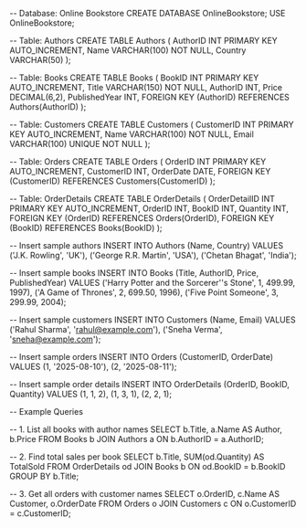 -- Database: Online Bookstore
CREATE DATABASE OnlineBookstore;
USE OnlineBookstore;

-- Table: Authors
CREATE TABLE Authors (
    AuthorID INT PRIMARY KEY AUTO_INCREMENT,
    Name VARCHAR(100) NOT NULL,
    Country VARCHAR(50)
);

-- Table: Books
CREATE TABLE Books (
    BookID INT PRIMARY KEY AUTO_INCREMENT,
    Title VARCHAR(150) NOT NULL,
    AuthorID INT,
    Price DECIMAL(6,2),
    PublishedYear INT,
    FOREIGN KEY (AuthorID) REFERENCES Authors(AuthorID)
);

-- Table: Customers
CREATE TABLE Customers (
    CustomerID INT PRIMARY KEY AUTO_INCREMENT,
    Name VARCHAR(100) NOT NULL,
    Email VARCHAR(100) UNIQUE NOT NULL
);

-- Table: Orders
CREATE TABLE Orders (
    OrderID INT PRIMARY KEY AUTO_INCREMENT,
    CustomerID INT,
    OrderDate DATE,
    FOREIGN KEY (CustomerID) REFERENCES Customers(CustomerID)
);

-- Table: OrderDetails
CREATE TABLE OrderDetails (
    OrderDetailID INT PRIMARY KEY AUTO_INCREMENT,
    OrderID INT,
    BookID INT,
    Quantity INT,
    FOREIGN KEY (OrderID) REFERENCES Orders(OrderID),
    FOREIGN KEY (BookID) REFERENCES Books(BookID)
);

-- Insert sample authors
INSERT INTO Authors (Name, Country) VALUES
('J.K. Rowling', 'UK'),
('George R.R. Martin', 'USA'),
('Chetan Bhagat', 'India');

-- Insert sample books
INSERT INTO Books (Title, AuthorID, Price, PublishedYear) VALUES
('Harry Potter and the Sorcerer''s Stone', 1, 499.99, 1997),
('A Game of Thrones', 2, 699.50, 1996),
('Five Point Someone', 3, 299.99, 2004);

-- Insert sample customers
INSERT INTO Customers (Name, Email) VALUES
('Rahul Sharma', 'rahul@example.com'),
('Sneha Verma', 'sneha@example.com');

-- Insert sample orders
INSERT INTO Orders (CustomerID, OrderDate) VALUES
(1, '2025-08-10'),
(2, '2025-08-11');

-- Insert sample order details
INSERT INTO OrderDetails (OrderID, BookID, Quantity) VALUES
(1, 1, 2),
(1, 3, 1),
(2, 2, 1);

-- Example Queries

-- 1. List all books with author names
SELECT b.Title, a.Name AS Author, b.Price
FROM Books b
JOIN Authors a ON b.AuthorID = a.AuthorID;

-- 2. Find total sales per book
SELECT b.Title, SUM(od.Quantity) AS TotalSold
FROM OrderDetails od
JOIN Books b ON od.BookID = b.BookID
GROUP BY b.Title;

-- 3. Get all orders with customer names
SELECT o.OrderID, c.Name AS Customer, o.OrderDate
FROM Orders o
JOIN Customers c ON o.CustomerID = c.CustomerID;
